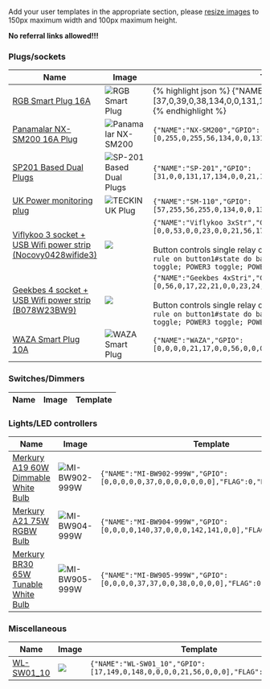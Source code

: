 Add your user templates in the appropriate section, please [resize images](https://img-resize.com/) to 150px maximum width and 100px maximum height. 

**No referral links allowed!!!**

### Plugs/sockets 

|Name|Image|Template|
|---|---|-------------------------------------------------------------------------------------------------------|
|[RGB Smart Plug 16A](https://www.aliexpress.com/item/ET-Smart-Plug-Wifi-Socket-With-Switch-Phone-APP-Voice-Remote-Control-Monitor-Smart-Timing-Switch/32964036349.html?spm=a2g0s.9042311.0.0.6ce44c4da0LQpv)|![RGB Smart Plug](https://i.postimg.cc/YStMTTFq/rgbsmartplug.jpg)|{% highlight json %} {"NAME":"RGB Smart Plug","GPIO":[37,0,39,0,38,134,0,0,131,17,132,21,0],"FLAG":0,"BASE":45} {% endhighlight %}|
|[Panamalar NX-SM200 16A Plug](https://www.amazon.de/gp/product/B07JBRRW1M/)|![Panamalar NX-SM200](https://i.postimg.cc/ZK4TkrgG/nxsm200.jpg)|`{"NAME":"NX-SM200","GPIO":[0,255,0,255,56,134,0,0,131,17,132,21,0],"FLAG":0,"BASE":45}`|
|[SP201 Based Dual Plugs](https://www.amazon.com/gp/product/B07L63S731)|![SP-201 Based Dual Plugs](https://i.postimg.cc/fLQgjcVT/61-B2-O12-LOOL-SL1500.jpg)|`{"NAME":"SP-201","GPIO":[31,0,0,131,17,134,0,0,21,18,132,22,0],"FLAG":0,"BASE":45}`|
|[UK Power monitoring plug](https://www.amazon.co.uk/TECKIN-Outlet-Wireless-Control-Required/dp/B07D7C74RQ/)|![TECKIN UK Plug](https://i.postimg.cc/02xRdWH3/TECKIN-419c-Rq0-U6x-L-SL1001.jpg)|`{"NAME":"SM-110","GPIO":[57,255,56,255,0,134,0,0,131,17,132,21,0],"FLAG":0,"BASE":45}`|
[Viflykoo 3 socket + USB Wifi power strip (Nocovy0428wifide3)](https://www.amazon.de/gp/product/B0779RF8NY)|![](https://images-na.ssl-images-amazon.com/images/I/61cW9rz82dL._SL1000_.jpg)|`{"NAME":"Viflykoo 3xStr","GPIO":[0,0,53,0,0,23,0,0,21,56,17,24,22],"FLAG":1,"BASE":18}`<BR><BR>Button controls single relay only. Use rule to switch other relays. <br>`rule on button1#state do backlog POWER1 toggle; POWER2 toggle; POWER3 toggle; POWER4 toggle endon`|
[Geekbes 4 socket + USB Wifi power strip (B078W23BW9)](https://www.amazon.de/gp/product/B078W23BW9)|![](https://images-na.ssl-images-amazon.com/images/I/516dkAyhUCL._SL1000_.jpg)|`{"NAME":"Geekbes 4xStri","GPIO":[0,56,0,17,22,21,0,0,23,24,25,0,0],"FLAG":1,"BASE":18}`<BR><BR>Button controls single relay only. Use rule to switch other relays. <br>`rule on button1#state do backlog POWER1 toggle; POWER2 toggle; POWER3 toggle; POWER4 toggle; POWER5 toggle endon`|
|[WAZA Smart Plug 10A](https://www.amazon.it/gp/product/B07BXTYVJ9/ref=ppx_yo_dt_b_asin_title_o00_s00?ie=UTF8&psc=1)|![WAZA Smart Plug](https://images-na.ssl-images-amazon.com/images/I/31g4uLv1pTL._SS40_.jpg)|`{"NAME":"WAZA","GPIO":[0,0,0,0,21,17,0,0,56,0,0,0,0],"FLAG":1,"BASE":18}`|

### Switches/Dimmers

|Name|Image|Template|
|-----------|------------|----------------------------------------------------------------------|

### Lights/LED controllers

|Name|Image|Template|
|-----------|------------|----------------------------------------------------------------------|
|[Merkury A19 60W Dimmable White Bulb](https://www.walmart.com/ip/Merkury-Innovations-A19-Smart-Light-Bulb-60W-Dimmable-White-LED-1-Pack/512088827)|![MI-BW902-999W](https://i.postimg.cc/gkJfzyqw/MI-BW922-999-W.jpg)|`{"NAME":"MI-BW902-999W","GPIO":[0,0,0,0,0,37,0,0,0,0,0,0,0],"FLAG":0,"BASE":18}`|
|[Merkury A21 75W RGBW Bulb](https://www.walmart.com/ip/Merkury-Innovations-A21-Smart-Light-Bulb-75W-Color-LED-1-Pack/254063201)|![MI-BW904-999W](https://i.postimg.cc/hjh3QNMz/MI-BW904-999-W.jpg)|`{"NAME":"MI-BW904-999W","GPIO":[0,0,0,0,140,37,0,0,0,142,141,0,0],"FLAG":1,"BASE":69}`|
|[Merkury BR30 65W Tunable White Bulb](https://www.walmart.com/ip/Merkury-Innovations-BR30-Smart-Light-Bulb-65W-Tunable-White-LED-1-Pack/404320234)|![MI-BW905-999W](https://i.postimg.cc/yNkmWdpy/MI-BW905-999-W.jpg)|`{"NAME":"MI-BW905-999W","GPIO":[0,0,0,0,37,37,0,0,38,0,0,0,0],"FLAG":0,"BASE":18}`|

### Miscellaneous

|Name|Image|Template|
|-----------|------------|----------------------------------------------------------------------|
|[WL-SW01_10](WL-SW01_10-WiFi-Smart-Switch)|![](https://i.postimg.cc/Fz1YDhyW/sw10.jpg)|`{"NAME":"WL-SW01_10","GPIO":[17,149,0,148,0,0,0,0,21,56,0,0,0],"FLAG":0,"BASE":1}`|
